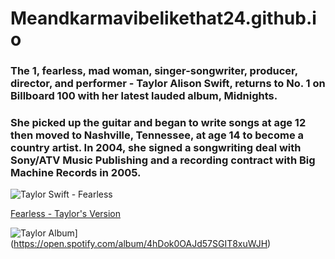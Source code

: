 # Meandkarmavibelikethat24.github.io
### The 1, fearless, mad woman, singer-songwriter, producer, director, and performer - Taylor Alison Swift, returns to No. 1 on Billboard 100 with her latest lauded album, Midnights. 
### She picked up the guitar and began to write songs at age 12 then moved to Nashville, Tennessee, at age 14 to become a country artist. In 2004, she signed a songwriting deal with Sony/ATV Music Publishing and a recording contract with Big Machine Records in 2005.  

![Taylor Swift - Fearless](https://www.rollingstone.com/wp-content/uploads/2022/10/taylor-swift-midnights-press.jpg?w=1581&h=1054&crop=1)

<a href="https://open.spotify.com/album/4hDok0OAJd57SGIT8xuWJH">Fearless - Taylor's Version</a>

![Taylor Album](https://user-images.githubusercontent.com/99858112/155126762-6e3a0aae-767a-40bd-9aa5-8451e1690d2d.png)](https://open.spotify.com/album/4hDok0OAJd57SGIT8xuWJH)





